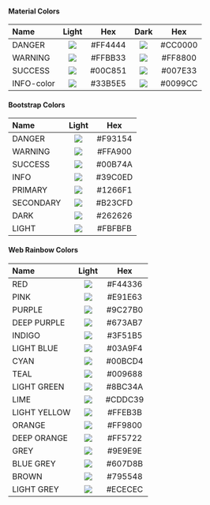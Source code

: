 #### Material Colors

|Name|Light|Hex|Dark|Hex|
|:-|:-:|:-:|:-:|:-:|
|DANGER|![](https://placehold.it/40x40/ff4444/FFFFFF?text=+)|#FF4444|![](https://placehold.it/40x40/cc0000/FFFFFF?text=+)|#CC0000|
|WARNING|![](https://placehold.it/40x40/FFBB33/FFFFFF?text=+)|#FFBB33|![](https://placehold.it/40x40/FF8800/FFFFFF?text=+)|#FF8800|
|SUCCESS|![](https://placehold.it/40x40/00C851/FFFFFF?text=+)|#00C851|![](https://placehold.it/40x40/007E33/FFFFFF?text=+)|#007E33|
|INFO-color|![](https://placehold.it/40x40/33B5E5/FFFFFF?text=+)|#33B5E5|![](https://placehold.it/40x40/0099CC/FFFFFF?text=+)|#0099CC|

#### Bootstrap Colors

|Name|Light|Hex|
|:-|:-:|:-:|
|DANGER|![](https://placehold.it/40x40/F93154/FFFFFF?text=+)|#F93154|
|WARNING|![](https://placehold.it/40x40/FFBB33/FFFFFF?text=+)|#FFA900|
|SUCCESS|![](https://placehold.it/40x40/00C851/FFFFFF?text=+)|#00B74A|
|INFO|![](https://placehold.it/40x40/33B5E5/FFFFFF?text=+)|#39C0ED|
|PRIMARY|![](https://placehold.it/40x40/1266F1/FFFFFF?text=+)|#1266F1
|SECONDARY|![](https://placehold.it/40x40/B23CFD/FFFFFF?text=+)|#B23CFD|
|DARK|![](https://placehold.it/40x40/B23CFD/FFFFFF?text=+)|#262626|
|LIGHT|![](https://placehold.it/40x40/FBFBFB/FFFFFF?text=+)|#FBFBFB|



#### Web Rainbow Colors

|Name|Light|Hex|
|:-|:-:|:-:|
|RED|![](https://placehold.it/40x40/F44336/FFFFFF?text=+)|#F44336|
|PINK|![](https://placehold.it/40x40/E91E63/FFFFFF?text=+)|#E91E63|
|PURPLE|![](https://placehold.it/40x40/9C27B0/FFFFFF?text=+)|#9C27B0|
|DEEP PURPLE|![](https://placehold.it/40x40/673AB7/FFFFFF?text=+)|#673AB7|
|INDIGO|![](https://placehold.it/40x40/3F51B5/FFFFFF?text=+)|#3F51B5
|LIGHT BLUE|![](https://placehold.it/40x40/03A9F4/FFFFFF?text=+)|#03A9F4|
|CYAN|![](https://placehold.it/40x40/00BCD4/FFFFFF?text=+)|#00BCD4|
|TEAL|![](https://placehold.it/40x40/009688/FFFFFF?text=+)|#009688|
|LIGHT GREEN|![](https://placehold.it/40x40/8BC34A/FFFFFF?text=+)|#8BC34A|
|LIME|![](https://placehold.it/40x40/CDDC39/FFFFFF?text=+)|#CDDC39|
|LIGHT YELLOW|![](https://placehold.it/40x40/FFEB3B/FFFFFF?text=+)|#FFEB3B|
|ORANGE|![](https://placehold.it/40x40/FF9800/FFFFFF?text=+)|#FF9800|
|DEEP ORANGE|![](https://placehold.it/40x40/FF5722/FFFFFF?text=+)|#FF5722
|GREY|![](https://placehold.it/40x40/9E9E9E/FFFFFF?text=+)|#9E9E9E|
|BLUE GREY|![](https://placehold.it/40x40/607D8B/FFFFFF?text=+)|#607D8B|
|BROWN|![](https://placehold.it/40x40/795548/FFFFFF?text=+)|#795548|
|LIGHT GREY|![](https://placehold.it/40x40/ECECEC/FFFFFF?text=+)|#ECECEC|
